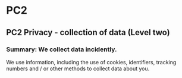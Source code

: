 # PC2

## PC2 Privacy - collection of data (Level two)

### Summary: We collect data incidently. 

We use information, including the use of cookies, identifiers, tracking numbers and / or other methods to collect data about you.


